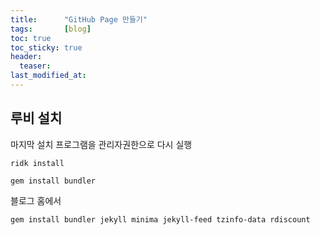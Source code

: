 ```yaml
---
title:      "GitHub Page 만들기"
tags:       [blog]
toc: true
toc_sticky: true
header:
  teaser: 
last_modified_at: 
---
```


## 루비 설치

[](https://rubyinstaller.org/downloads/)

마지막 설치 프로그램을 관리자권한으로 다시 실행
```
ridk install
```

```
gem install bundler
```

블로그 홈에서
```
gem install bundler jekyll minima jekyll-feed tzinfo-data rdiscount
```